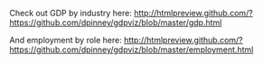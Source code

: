 Check out GDP by industry here:
http://htmlpreview.github.com/?https://github.com/dpinney/gdpviz/blob/master/gdp.html

And employment by role here:
http://htmlpreview.github.com/?https://github.com/dpinney/gdpviz/blob/master/employment.html
